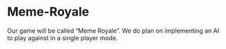 # Meme-Royale
Our game will be called “Meme Royale”. We do plan on implementing an AI to play against in a single player mode. 
